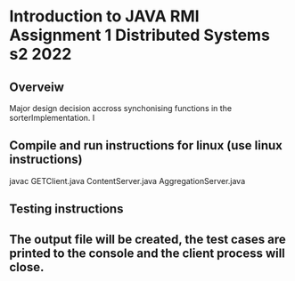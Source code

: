 # Introduction to JAVA RMI Assignment 1 Distributed Systems s2 2022

## Overveiw
Major design decision accross synchonising functions in the sorterImplementation. I 

## Compile and run instructions for linux (use linux instructions)
javac GETClient.java ContentServer.java AggregationServer.java

## Testing instructions


## The output file will be created, the test cases are printed to the console and the client process will close. 

